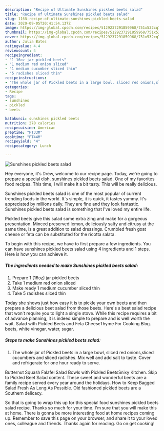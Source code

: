 ```yaml
---
description: "Recipe of Ultimate Sunshines pickled beets salad"
title: "Recipe of Ultimate Sunshines pickled beets salad"
slug: 1168-recipe-of-ultimate-sunshines-pickled-beets-salad
date: 2020-09-05T20:41:54.137Z
image: https://img-global.cpcdn.com/recipes/5129237291859968/751x532cq70/sunshines-pickled-beets-salad-recipe-main-photo.jpg
thumbnail: https://img-global.cpcdn.com/recipes/5129237291859968/751x532cq70/sunshines-pickled-beets-salad-recipe-main-photo.jpg
cover: https://img-global.cpcdn.com/recipes/5129237291859968/751x532cq70/sunshines-pickled-beets-salad-recipe-main-photo.jpg
author: Julia Bates
ratingvalue: 4.4
reviewcount: 4
recipeingredient:
- "1 16oz jar pickled beets"
- "1 medium red onion sliced"
- "1 medium cucumber sliced thin"
- "5 radishes sliced thin"
recipeinstructions:
- "The whole jar of Pickled beets in a large bowl, sliced red onions,sliced cucumbers and sliced radishes. Mix well and add salt to taste. Cover and  refrigerate for one hour ready to serve."
categories:
- Recipe
tags:
- sunshines
- pickled
- beets

katakunci: sunshines pickled beets 
nutrition: 278 calories
recipecuisine: American
preptime: "PT33M"
cooktime: "PT44M"
recipeyield: "4"
recipecategory: Lunch

---
```



![Sunshines pickled beets salad](https://img-global.cpcdn.com/recipes/5129237291859968/751x532cq70/sunshines-pickled-beets-salad-recipe-main-photo.jpg)

Hey everyone, it's Drew, welcome to our recipe page. Today, we're going to prepare a special dish, sunshines pickled beets salad. One of my favorites food recipes. This time, I will make it a bit tasty. This will be really delicious.

Sunshines pickled beets salad is one of the most popular of current trending foods in the world. It's simple, it is quick, it tastes yummy. It's appreciated by millions daily. They are fine and they look fantastic. Sunshines pickled beets salad is something that I've loved my entire life.

Pickled beets give this salad some extra zing and make for a gorgeous presentation. Minced preserved lemon, deliciously salty and citrusy at the same time, is a great addition to salad dressings. Crumbled fresh goat cheese or feta can be substituted for the ricotta salata.


To begin with this recipe, we have to first prepare a few ingredients. You can have sunshines pickled beets salad using 4 ingredients and 1 steps. Here is how you can achieve it.

<!--inarticleads1-->

##### The ingredients needed to make Sunshines pickled beets salad:

1. Prepare 1 (16oz) jar pickled beets
1. Take 1 medium red onion sliced
1. Make ready 1 medium cucumber sliced thin
1. Take 5 radishes sliced thin


Today she shows just how easy it is to pickle your own beets and then prepare a delicious beet salad from those beets. Here&#39;s a beet salad recipe that won&#39;t require you to light a single stove. While this recipe requires a bit of advance planning, it is indeed simple to prepare and is well worth the wait. Salad with Pickled Beets and Feta CheeseThyme For Cooking Blog. beets, white vinegar, water, sugar. 

<!--inarticleads2-->

##### Steps to make Sunshines pickled beets salad:

1. The whole jar of Pickled beets in a large bowl, sliced red onions,sliced cucumbers and sliced radishes. Mix well and add salt to taste. Cover and  refrigerate for one hour ready to serve.


Butternut Squash Falafel Salad Bowls with Pickled BeetsSnixy Kitchen. Skip to Pickled Beet Salad content. These sweet and wonderful beets are a family recipe served every year around the holidays. How to Keep Bagged Salad Fresh As Long As Possible. Old fashioned pickled beets are a Southern delicacy. 

So that is going to wrap this up for this special food sunshines pickled beets salad recipe. Thanks so much for your time. I'm sure that you will make this at home. There is gonna be more interesting food at home recipes coming up. Remember to save this page on your browser, and share it to your loved ones, colleague and friends. Thanks again for reading. Go on get cooking!
